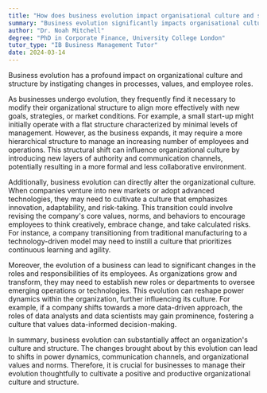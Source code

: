 ```yaml
---
title: "How does business evolution impact organisational culture and structure?"
summary: "Business evolution significantly impacts organisational culture and structure by driving changes in processes, values, and employee roles."
author: "Dr. Noah Mitchell"
degree: "PhD in Corporate Finance, University College London"
tutor_type: "IB Business Management Tutor"
date: 2024-03-14
---
```


Business evolution has a profound impact on organizational culture and structure by instigating changes in processes, values, and employee roles.

As businesses undergo evolution, they frequently find it necessary to modify their organizational structure to align more effectively with new goals, strategies, or market conditions. For example, a small start-up might initially operate with a flat structure characterized by minimal levels of management. However, as the business expands, it may require a more hierarchical structure to manage an increasing number of employees and operations. This structural shift can influence organizational culture by introducing new layers of authority and communication channels, potentially resulting in a more formal and less collaborative environment.

Additionally, business evolution can directly alter the organizational culture. When companies venture into new markets or adopt advanced technologies, they may need to cultivate a culture that emphasizes innovation, adaptability, and risk-taking. This transition could involve revising the company's core values, norms, and behaviors to encourage employees to think creatively, embrace change, and take calculated risks. For instance, a company transitioning from traditional manufacturing to a technology-driven model may need to instill a culture that prioritizes continuous learning and agility.

Moreover, the evolution of a business can lead to significant changes in the roles and responsibilities of its employees. As organizations grow and transform, they may need to establish new roles or departments to oversee emerging operations or technologies. This evolution can reshape power dynamics within the organization, further influencing its culture. For example, if a company shifts towards a more data-driven approach, the roles of data analysts and data scientists may gain prominence, fostering a culture that values data-informed decision-making.

In summary, business evolution can substantially affect an organization's culture and structure. The changes brought about by this evolution can lead to shifts in power dynamics, communication channels, and organizational values and norms. Therefore, it is crucial for businesses to manage their evolution thoughtfully to cultivate a positive and productive organizational culture and structure.
    